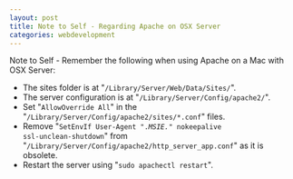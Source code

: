 ```yaml
---
layout: post
title: Note to Self - Regarding Apache on OSX Server
categories: webdevelopment
---
```

Note to Self - Remember the following when using Apache on a Mac with OSX Server:
<!--more-->

- The sites folder is at "<code>/Library/Server/Web/Data/Sites/</code>".
- The server configuration is at "<code>/Library/Server/Config/apache2/</code>".
- Set "<code>AllowOverride All</code>" in the "<code>/Library/Server/Config/apache2/sites/*.conf</code>" files.
- Remove 
	"<code>SetEnvIf User-Agent ".*MSIE.*" nokeepalive ssl-unclean-shutdown</code>" from "<code>/Library/Server/Config/apache2/http_server_app.conf</code>" as it is obsolete.
- Restart the server using "<code>sudo apachectl restart</code>".